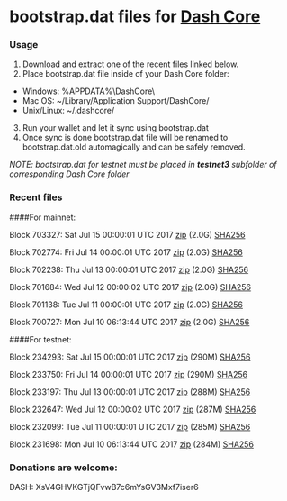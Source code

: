# bootstrap.dat files for [Dash Core](https://www.dash.org)

### Usage

1. Download and extract one of the recent files linked below.
2. Place bootstrap.dat file inside of your Dash Core folder:
 - Windows: %APPDATA%\DashCore\
 - Mac OS: ~/Library/Application Support/DashCore/
 - Unix/Linux: ~/.dashcore/
3. Run your wallet and let it sync using bootstrap.dat
4. Once sync is done bootstrap.dat file will be renamed to bootstrap.dat.old automagically and can be safely removed.

_NOTE: bootstrap.dat for testnet must be placed in **testnet3** subfolder of corresponding Dash Core folder_

### Recent files

####For mainnet:

Block 703327: Sat Jul 15 00:00:01 UTC 2017 [zip](https://transfer.sh/xYLVA/bootstrap.dat.20170715.zip) (2.0G) [SHA256](https://transfer.sh/JJVN/sha256.txt)

Block 702774: Fri Jul 14 00:00:01 UTC 2017 [zip](https://transfer.sh/10qkXO/bootstrap.dat.20170714.zip) (2.0G) [SHA256](https://transfer.sh/r0Lm9/sha256.txt)

Block 702238: Thu Jul 13 00:00:01 UTC 2017 [zip](https://transfer.sh/f2b9R/bootstrap.dat.20170713.zip) (2.0G) [SHA256](https://transfer.sh/8TVF0/sha256.txt)

Block 701684: Wed Jul 12 00:00:02 UTC 2017 [zip](https://transfer.sh/1FbZx/bootstrap.dat.20170712.zip) (2.0G) [SHA256](https://transfer.sh/f4vZI/sha256.txt)

Block 701138: Tue Jul 11 00:00:01 UTC 2017 [zip](https://transfer.sh/k1ywt/bootstrap.dat.20170711.zip) (2.0G) [SHA256](https://transfer.sh/OWtWM/sha256.txt)

Block 700727: Mon Jul 10 06:13:44 UTC 2017 [zip](https://transfer.sh/10xqlX/bootstrap.dat.20170710.zip) (2.0G) [SHA256](https://transfer.sh/lzZ1j/sha256.txt)

####For testnet:

Block 234293: Sat Jul 15 00:00:01 UTC 2017 [zip](https://transfer.sh/D9338/bootstrap.dat.20170715.zip) (290M) [SHA256](https://transfer.sh/sjhcH/sha256.txt)

Block 233750: Fri Jul 14 00:00:01 UTC 2017 [zip](https://transfer.sh/srnqP/bootstrap.dat.20170714.zip) (290M) [SHA256](https://transfer.sh/ddIXi/sha256.txt)

Block 233197: Thu Jul 13 00:00:01 UTC 2017 [zip](https://transfer.sh/hTyt9/bootstrap.dat.20170713.zip) (288M) [SHA256](https://transfer.sh/cvY5J/sha256.txt)

Block 232647: Wed Jul 12 00:00:02 UTC 2017 [zip](https://transfer.sh/BVWTt/bootstrap.dat.20170712.zip) (287M) [SHA256](https://transfer.sh/kM4uZ/sha256.txt)

Block 232099: Tue Jul 11 00:00:01 UTC 2017 [zip](https://transfer.sh/aulKu/bootstrap.dat.20170711.zip) (285M) [SHA256](https://transfer.sh/10jW2u/sha256.txt)

Block 231698: Mon Jul 10 06:13:44 UTC 2017 [zip](https://transfer.sh/7lax7/bootstrap.dat.20170710.zip) (284M) [SHA256](https://transfer.sh/brgpd/sha256.txt)

### Donations are welcome:

DASH: XsV4GHVKGTjQFvwB7c6mYsGV3Mxf7iser6
